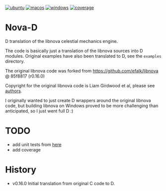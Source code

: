 [![ubuntu](https://github.com/sinisa-susnjar/nova-d/actions/workflows/ubuntu.yml/badge.svg)](https://github.com/sinisa-susnjar/nova-d/actions/workflows/ubuntu.yml) [![macos](https://github.com/sinisa-susnjar/nova-d/actions/workflows/macos.yml/badge.svg)](https://github.com/sinisa-susnjar/nova-d/actions/workflows/macos.yml) [![windows](https://github.com/sinisa-susnjar/nova-d/actions/workflows/windows.yml/badge.svg)](https://github.com/sinisa-susnjar/nova-d/actions/workflows/windows.yml) [![coverage](https://codecov.io/gh/sinisa-susnjar/nova-d/branch/main/graph/badge.svg?token=7ILO90O79I)](https://codecov.io/gh/sinisa-susnjar/nova-d)

# Nova-D

D translation of the libnova celestial mechanics engine.

The code is basically just a translation of the libnova sources into D modules.
Original examples have also been translated to D, see the `examples` directory.

The original libnova code was forked from https://github.com/efalk/libnova @ 85f8817 (r0.16.0)

Copyright for the original libnova code is Liam Girdwood et al, please see [authors](https://sourceforge.net/p/libnova/libnova/ci/master/tree/AUTHORS).

I originally wanted to just create D wrappers around the original libnova code, but building
libnova on Windows proved to be more challenging than anticipated, so I just went full D :)

# TODO

* add unit tests from [here](https://sourceforge.net/p/libnova/libnova/ci/master/tree/lntest/test.c)
* add coverage

# History

* v0.16.0 Initial translation from original C code to D.
